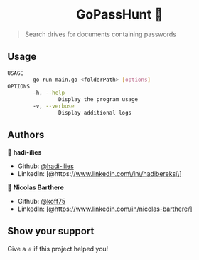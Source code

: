 <h1 align="center">GoPassHunt 👋</h1>
<p>
</p>

>  Search drives for documents containing passwords

## Usage

```sh
USAGE
        go run main.go <folderPath> [options]
OPTIONS
        -h, --help
                Display the program usage
        -v, --verbose
                Display additional logs
```

## Authors

👤 **hadi-ilies**

* Github: [@hadi-ilies](https://github.com/hadi-ilies)
* LinkedIn: [@https:\/\/www.linkedin.com\/in\/hadibereksi\]

👤 **Nicolas Barthere**

* Github: [@koff75](https://github.com/koff75)
* LinkedIn: [@https://www.linkedin.com/in/nicolas-barthere/]

## Show your support

Give a ⭐️ if this project helped you!
